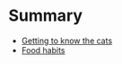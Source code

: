 # Summary

- [Getting to know the cats](./getting_to_know_the_cats.md)
- [Food habits](./food_habits.md)
